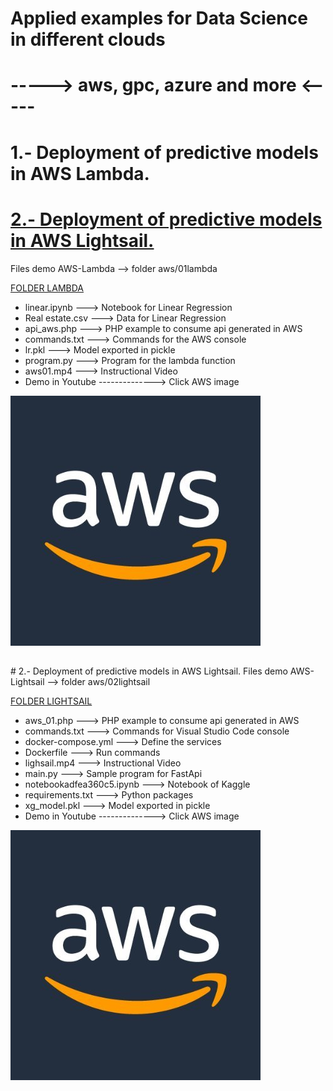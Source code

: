 # Applied examples for Data Science in different clouds
# -----> aws, gpc, azure and more <-----
# 1.- Deployment of predictive models in AWS Lambda.

# <a href="#first">2.- Deployment of predictive models in AWS Lightsail.</a>

Files demo AWS-Lambda --> folder aws/01lambda

[FOLDER LAMBDA](https://github.com/emericjimenez/cloud/tree/main/aws/01lambda)
- linear.ipynb ---> Notebook for Linear Regression
- Real estate.csv ---> Data for Linear Regression
- api_aws.php ---> PHP example to consume api generated in AWS
- commands.txt ---> Commands for the AWS console
- lr.pkl ---> Model exported in pickle
- program.py ---> Program for the lambda function
- aws01.mp4 ---> Instructional Video
- Demo in Youtube --------------> Click AWS image

[![Youtube demo](https://github.com/emericjimenez/cloud/blob/main/aws/01lambda/aws.jpg)](https://www.youtube.com/watch?v=fwwC5IJxZ7w)

<h2 id="first"></h2>
# 2.- Deployment of predictive models in AWS Lightsail.
Files demo AWS-Lightsail --> folder aws/02lightsail

[FOLDER LIGHTSAIL](https://github.com/emericjimenez/cloud/tree/main/aws/02lightsail)
- aws_01.php ---> PHP example to consume api generated in AWS
- commands.txt ---> Commands for Visual Studio Code console
- docker-compose.yml ---> Define the services 
- Dockerfile ---> Run commands
- lighsail.mp4 ---> Instructional Video
- main.py ---> Sample program for FastApi
- notebookadfea360c5.ipynb ---> Notebook of Kaggle
- requirements.txt ---> Python packages
- xg_model.pkl ---> Model exported in pickle
- Demo in Youtube --------------> Click AWS image

[![Youtube demo](https://github.com/emericjimenez/cloud/blob/main/aws/01lambda/aws.jpg)](https://youtu.be/7RhY-yVECXg)